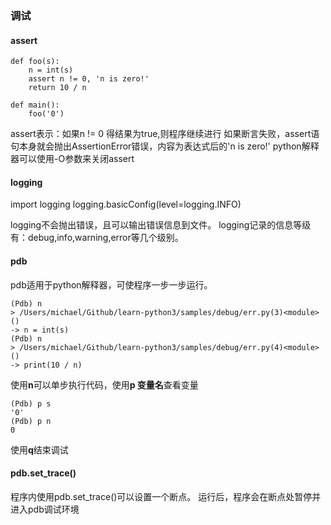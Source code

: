 ### 调试
#### assert
```
def foo(s):
    n = int(s)
    assert n != 0, 'n is zero!'
    return 10 / n

def main():
    foo('0')
```
assert表示：如果n != 0 得结果为true,则程序继续进行
如果断言失败，assert语句本身就会抛出AssertionError错误，内容为表达式后的'n is zero!'
python解释器可以使用-O参数来关闭assert

#### logging
import logging
logging.basicConfig(level=logging.INFO)

logging不会抛出错误，且可以输出错误信息到文件。
logging记录的信息等级有：debug,info,warning,error等几个级别。

#### pdb
pdb适用于python解释器，可使程序一步一步运行。
```
(Pdb) n
> /Users/michael/Github/learn-python3/samples/debug/err.py(3)<module>()
-> n = int(s)
(Pdb) n
> /Users/michael/Github/learn-python3/samples/debug/err.py(4)<module>()
-> print(10 / n)
```

使用**n**可以单步执行代码，使用**p 变量名**查看变量
```
(Pdb) p s
'0'
(Pdb) p n
0
```
使用**q**结束调试

#### pdb.set_trace()
程序内使用pdb.set_trace()可以设置一个断点。
运行后，程序会在断点处暂停并进入pdb调试环境
